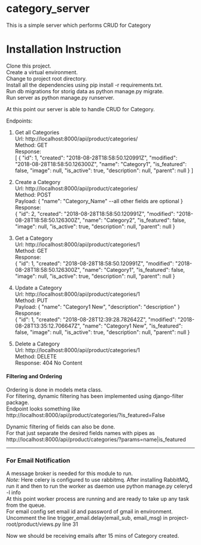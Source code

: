 # category_server
This is a simple server which performs CRUD for Category

# Installation Instruction

Clone this project. <br>
Create a virtual environment. <br>
Change to project root directory. <br>
Install all the dependencies using pip install -r requirements.txt. <br>
Run db migrations for storig data as python manage.py migrate. <br>
Run server as python manage.py runserver. <br>

At this point our server is able to handle CRUD for Category.

Endpoints: <br>

1. Get all Categories <br>
Url: http://localhost:8000/api/product/categories/ <br> 
Method: GET <br> 
Response: <br>
[
  {
        "id": 1,
        "created": "2018-08-28T18:58:50.120991Z",
        "modified": "2018-08-28T18:58:50.126300Z",
        "name": "Category1",
        "is_featured": false,
        "image": null,
        "is_active": true,
        "description": null,
        "parent": null
    }
]


2. Create a Category <br>
Url: http://localhost:8000/api/product/categories/ <br> 
Method: POST <br> 
Payload: {
  "name": "Category_Name" --all other fields are optional
} <br>
Response: <br>
{
        "id": 2,
        "created": "2018-08-28T18:58:50.120991Z",
        "modified": "2018-08-28T18:58:50.126300Z",
        "name": "Category2",
        "is_featured": false,
        "image": null,
        "is_active": true,
        "description": null,
        "parent": null
}

3. Get a Category <br>
Url: http://localhost:8000/api/product/categories/1 <br> 
Method: GET <br> 
Response: <br>
{
        "id": 1,
        "created": "2018-08-28T18:58:50.120991Z",
        "modified": "2018-08-28T18:58:50.126300Z",
        "name": "Category1",
        "is_featured": false,
        "image": null,
        "is_active": true,
        "description": null,
        "parent": null
}


4. Update a Category <br>
Url: http://localhost:8000/api/product/categories/1 <br> 
Method: PUT <br> 
Payload: {
  "name": "Category1 New",
  "description": "description"
} <br>
Response: <br>
{
    "id": 1,
    "created": "2018-08-28T12:39:28.782642Z",
    "modified": "2018-08-28T13:35:12.706647Z",
    "name": "Category1 New",
    "is_featured": false,
    "image": null,
    "is_active": true,
    "description": null,
    "parent": null
}

5. Delete a Category <br>
Url: http://localhost:8000/api/product/categories/1 <br> 
Method: DELETE <br> 
Response: 404 No Content

<h4>Filtering and Ordering</h4>

Ordering is done in models meta class.<br>
For filtering, dynamic filtering has been implemented using django-filter package. <br>
Endpoint looks something like <br>
http://localhost:8000/api/product/categories/?is_featured=False <br>

Dynamic filtering of fields can also be done.<br>
For that just separate the desired fields names with pipes as
http://localhost:8000/api/product/categories/?params=name|is_featured <br>

<hr>

<h3> For Email Notification </h3>
A message broker is needed for this module to run. <br>
<i>Note:</i> Here celery is configured to use rabbitmq.
After installing RabbitMQ, run it and then to run the worker as daemon use python manage.py celeryd -l info <br>
At this point worker process are running and are ready to take up any task from the queue. <br>
For email config set email id and password of gmail in environment. <br>
Uncomment the line trigger_email.delay(email_sub, email_msg) in project-root/product/views.py line 31 <br>

Now we should be receiving emails after 15 mins of Category created.



